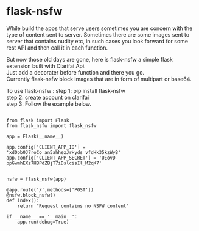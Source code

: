 # flask-nsfw
While build the apps that serve users sometimes you are concern with the type of content sent to server. 
Sometimes there are some images sent to server that contains nudity etc, in such cases you look forward for some rest API and then call it in each function.

But now those old days are gone, here is flask-nsfw a simple flask extension built with Clarifai Api. <br/>
Just add a decorater before function and there you go.<br/>
Currently flask-nsfw block images that are in form of multipart or base64.<br/>

To use flask-nsfw : 
step 1: pip install flask-nsfw <br/>
step 2: create account on clarifai <br/>
step 3: Follow the example below. <br/>

```

from flask import Flask
from flask_nsfw import flask_nsfw

app = Flask(__name__)

app.config['CLIENT_APP_ID'] = 'xdObb0J7roCo_an5ahhezJrHyds_vfdHk35kzWyB'
app.config['CLIENT_APP_SECRET'] = 'UEovD-ppGwmhEXz7HBPdZBjT7iDslcisIl_M2qK7'


nsfw = flask_nsfw(app)

@app.route('/',methods=['POST'])
@nsfw.block_nsfw()
def index():
    return "Request contains no NSFW content"

if __name__ == '__main__':
    app.run(debug=True)


```

